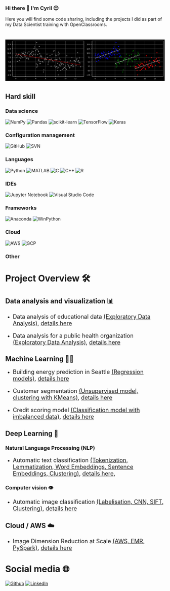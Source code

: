 ### Hi there 👋 I'm Cyril 😊

Here you will find some code sharing, including the projects I did as part of my Data Scientist training with OpenClassrooms.

# ![Cyril GABORIT](https://github.com/CyrilWW/CyrilWW/blob/main/homemade-simpson.png)

## Hard skill
### Data science

![NumPy](https://img.shields.io/badge/numpy-%23013243.svg?style=for-the-badge&logo=numpy&logoColor=white)
![Pandas](https://img.shields.io/badge/pandas-%23150458.svg?style=for-the-badge&logo=pandas&logoColor=white)
![scikit-learn](https://img.shields.io/badge/scikit--learn-%23F7931E.svg?style=for-the-badge&logo=scikit-learn&logoColor=white)
![TensorFlow](https://img.shields.io/badge/TensorFlow-%23FF6F00.svg?style=for-the-badge&logo=TensorFlow&logoColor=white)
![Keras](https://img.shields.io/badge/Keras-%23D00000.svg?style=for-the-badge&logo=Keras&logoColor=white)

### Configuration management
![GitHub](https://img.shields.io/badge/github%20actions-%232671E5.svg?style=for-the-badge&logo=githubactions&logoColor=white)
![SVN](https://img.shields.io/badge/github%20actions-%232671E5.svg?style=for-the-badge&logo=githubactions&logoColor=white)

### Languages

![Python](https://img.shields.io/badge/python-3670A0?style=for-the-badge&logo=python&logoColor=ffdd54)
![MATLAB](https://img.shields.io/badge/MATLAB-%2300599C.svg?style=for-the-badge&logo=c%2B%2B&logoColor=white)
![C](https://img.shields.io/badge/c-%2300599C.svg?style=for-the-badge&logo=c%2B%2B&logoColor=white)
![C++](https://img.shields.io/badge/c++-%2300599C.svg?style=for-the-badge&logo=c%2B%2B&logoColor=white)
![R](https://img.shields.io/badge/R-%2300599C.svg?style=for-the-badge&logo=c%2B%2B&logoColor=white)

### IDEs

![Jupyter Notebook](https://img.shields.io/badge/jupyter-%23FA0F00.svg?style=for-the-badge&logo=jupyter&logoColor=white)
![Visual Studio Code](https://img.shields.io/badge/Visual%20Studio%20Code-0078d7.svg?style=for-the-badge&logo=visual-studio-code&logoColor=white)

### Frameworks

![Anaconda](https://img.shields.io/badge/Anaconda-%2344A833.svg?style=for-the-badge&logo=anaconda&logoColor=white)
![WinPython](https://img.shields.io/badge/bootstrap-%23563D7C.svg?style=for-the-badge&logo=bootstrap&logoColor=white)

### Cloud

![AWS](https://img.shields.io/badge/Amazon%20AWS-232F3E.svg?style=for-the-badge&logo=Amazon-AWS&logoColor=white)
![GCP](https://img.shields.io/badge/Amazon%20AWS-232F3E.svg?style=for-the-badge&logo=Amazon-AWS&logoColor=white)

### Other


# Project Overview 🛠

## Data analysis and visualization 📊

- <p style="font-size:18px; ">Data analysis of educational data <a href="https://github.com/CyrilWW/OC-DS-Projet-2">(Exploratory Data Analysis)</a>, <a href="https://nbviewer.org/github.com/CyrilWW/OC-DS-Projet-2/notebooks/1_EDA_en.ipynb" >details here</a></p>

- <p style="font-size:18px; ">Data analysis for a public health organization <a href="https://github.com/CyrilWW/OC-DS-Projet-3">(Exploratory Data Analysis)</a>, <a href="https://nbviewer.org/github.com/CyrilWW/OC-DS-Projet-3/notebooks/1_Exploration_en.ipynb" >details here</a></p>

## Machine Learning 👨‍🎓

- <p style="font-size:18px; ">Building energy prediction in Seattle <a href="https://github.com/CyrilWW/OC-DS-Projet-4">(Regression models)</a>, <a href="https://nbviewer.org/github.com/CyrilWW/OC-DS-Projet-4/notebooks/1_exploration_en.ipynb" >details here</a></p>

- <p style="font-size:18px; ">Customer segmentation <a href="https://github.com/CyrilWW/Projet_5">(Unsupervised model, clustering with KMeans)</a>, <a href="https://nbviewer.org/github/CyrilWW/Projet_5/blob/main/Solution/POLIST_02_notebookessais.ipynb" >details here</a></p>

- <p style="font-size:18px; ">Credit scoring model <a href="https://github.com/CyrilWW/OC-DS-Projet-7">(Classification model with imbalanced data)</a>, <a href="https://nbviewer.org/github.com/CyrilWW/OC-DS-Projet-7/notebooks/1_EDA.ipynb" >details here</a></p>


## Deep Learning 🧠

### Natural Language Processing (NLP)


- <p style="font-size:18px; ">Automatic text classification <a href="https://github.com/CyrilWW/OC-DS-Projet-6">(Tokenization, Lemmatization, Word Embeddings, Sentence Embeddings, Clustering)</a>, <a href="https://nbviewer.org/github.com/CyrilWW/OC-DS-Projet-6/notebooks/1_exploration_en.ipynb" >details here</a>, </p>


### Computer vision 👁

- <p style="font-size:18px; ">Automatic image classification <a href="https://github.com/CyrilWW/OC-DS-Projet-6">(Labelisation, CNN, SIFT, Clustering)</a>, <a href="https://nbviewer.org/github.com/CyrilWW/OC-DS-Projet-6/notebooks/1_exploration_en.ipynb" >details here</a></p>


## Cloud / AWS 	☁️

- <p style="font-size:18px; ">Image Dimension Reduction at Scale <a href="https://github.com/CyrilWW/OC-DS-Projet-8">(AWS, EMR, PySpark)</a>, <a href="https://github.com/CyrilWW/OC-DS-Projet-8/tree/main/src" >details here</a></p>



# Social media 🌐

<p>
<a href="https://github.com/CyrilWW" target="_blank"><img alt="Github" src="https://img.shields.io/badge/GitHub-%2312100E.svg?&style=for-the-badge&logo=Github&logoColor=white" /></a> 
<a href="https://www.linkedin.com/in/cyril-gaborit-816434210/" target="_blank"><img alt="LinkedIn" src="https://img.shields.io/badge/linkedin-%230077B5.svg?&style=for-the-badge&logo=linkedin&logoColor=white" /></a> 
</p>




<!-- # Hidden info 

 -->
